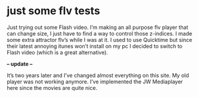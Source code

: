 <!--
  date: 2006-06-23
  modified: 2006-06-23
  slug: justsomeflvtests
  type: post
  categories: Flash, video, ActionScript
-->

# just some flv tests

<p>Just trying out some Flash video. I&#8217;m making an all purpose flv player that can change size, I just have to find a way to control those z-indices. I made some extra attractor flv&#8217;s while I was at it. I used to use Quicktime but since their latest annoying itunes won&#8217;t install on my pc I decided to switch to Flash video (which is a great alternative).</p>
<p><b>&#8211; update &#8211;</b></p>
<p>It&#8217;s two years later and I&#8217;ve changed almost everything on this site. My old player was not working anymore. I&#8217;ve implemented the JW Mediaplayer here since the movies are quite nice.</p>
<p><script type="text/javascript">
	Sjeiti.addFlv("../mov/lorenz84_1.flv",640,480);
	Sjeiti.addFlv("../mov/lorenzII.flv",640,480);
	Sjeiti.addFlv("../mov/latoocarfian_2.flv",640,480);
	Sjeiti.addFlv("../mov/lorenz.flv",640,480);
	Sjeiti.addFlv("../mov/dejong.flv",640,480);
	Sjeiti.addFlv("../mov/lorenz3d3.flv",640,480);
	Sjeiti.addFlv("../mov/lorenz84.flv",640,480);
	Sjeiti.addFlv("../mov/latoocarfian_1.flv",640,480);
	Sjeiti.addFlv("../mov/dejong_1.flv",640,480);
	Sjeiti.addFlv("../mov/latoocarfian_1.flv",640,480);</p>
<p>	//addFlv("wp-content/data/video/lorenz84_1.flv", .5, 1);
	//addFlv("wp-content/data/video/lorenzII.flv" ,.5 ,1);
	//addFlv("wp-content/data/video/latoocarfian_2.flv", .5, 1);
	//addFlv("wp-content/data/video/lorenz.flv", .5, 1);</p>
<p>	//addFlv("wp-content/data/video/dejong.flv",.5, 1);
	//addFlv("wp-content/data/video/lorenz3d3.flv", .5, 1);
	//addFlv("wp-content/data/video/lorenz84.flv",.5 ,1);
	//addFlv("wp-content/data/video/latoocarfian_1.flv", .5, 1);
	//addFlv("wp-content/data/video/dejong_1.flv" ,.5 ,1);
	//addFlv("wp-content/data/video/landscapes.flv" ,.5 ,1);
	//setSize("lorenz84",320,240);
	//setSize("lorenz",320,240);
</script></p>
